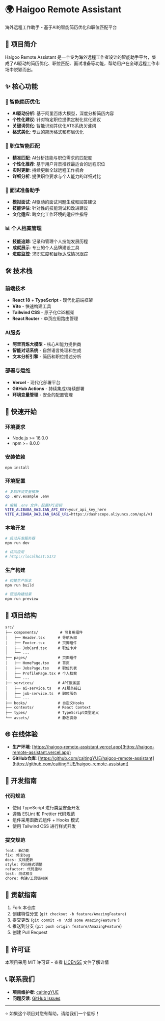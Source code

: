 # 🌍 Haigoo Remote Assistant

海外远程工作助手 - 基于AI的智能简历优化和职位匹配平台

## 📖 项目简介

Haigoo Remote Assistant 是一个专为海外远程工作者设计的智能助手平台，集成了AI驱动的简历优化、职位匹配、面试准备等功能，帮助用户在全球远程工作市场中脱颖而出。

## ✨ 核心功能

### 🎯 智能简历优化
- **AI驱动分析**: 基于阿里百炼大模型，深度分析简历内容
- **个性化建议**: 针对特定职位提供定制化优化建议
- **关键词优化**: 智能识别并优化ATS系统关键词
- **格式美化**: 专业的简历格式和布局优化

### 💼 职位智能匹配
- **精准匹配**: AI分析技能与职位需求的匹配度
- **个性化推荐**: 基于用户背景推荐最适合的远程职位
- **实时更新**: 持续更新全球远程工作机会
- **详细分析**: 提供职位要求与个人能力的详细对比

### 🎤 面试准备助手
- **模拟面试**: AI驱动的面试问题生成和回答建议
- **技能评估**: 针对性的技能测试和改进建议
- **文化适应**: 跨文化工作环境的适应性指导

### 📊 个人档案管理
- **技能追踪**: 记录和管理个人技能发展历程
- **成就展示**: 专业的个人品牌建设工具
- **进度监控**: 求职进度和目标达成情况跟踪

## 🛠️ 技术栈

### 前端技术
- **React 18** + **TypeScript** - 现代化前端框架
- **Vite** - 快速构建工具
- **Tailwind CSS** - 原子化CSS框架
- **React Router** - 单页应用路由管理

### AI服务
- **阿里百炼大模型** - 核心AI能力提供商
- **智能对话系统** - 自然语言处理和生成
- **文本分析引擎** - 简历和职位描述分析

### 部署与运维
- **Vercel** - 现代化部署平台
- **GitHub Actions** - 持续集成/持续部署
- **环境变量管理** - 安全的配置管理

## 🚀 快速开始

### 环境要求
- Node.js >= 16.0.0
- npm >= 8.0.0

### 安装依赖
```bash
npm install
```

### 环境配置
```bash
# 复制环境变量模板
cp .env.example .env

# 编辑 .env 文件，配置API密钥
VITE_ALIBABA_BAILIAN_API_KEY=your_api_key_here
VITE_ALIBABA_BAILIAN_BASE_URL=https://dashscope.aliyuncs.com/api/v1
```

### 本地开发
```bash
# 启动开发服务器
npm run dev

# 访问应用
# http://localhost:5173
```

### 生产构建
```bash
# 构建生产版本
npm run build

# 预览构建结果
npm run preview
```

## 📁 项目结构

```
src/
├── components/          # 可复用组件
│   ├── Header.tsx      # 导航头部
│   ├── Footer.tsx      # 页脚组件
│   ├── JobCard.tsx     # 职位卡片
│   └── ...
├── pages/              # 页面组件
│   ├── HomePage.tsx    # 首页
│   ├── JobsPage.tsx    # 职位列表
│   ├── ProfilePage.tsx # 个人档案
│   └── ...
├── services/           # API服务层
│   ├── ai-service.ts   # AI服务接口
│   ├── job-service.ts  # 职位服务
│   └── ...
├── hooks/              # 自定义Hooks
├── contexts/           # React Context
├── types/              # TypeScript类型定义
└── assets/             # 静态资源
```

## 🌐 在线体验

- **生产环境**: [https://haigoo-remote-assistant.vercel.app](https://haigoo-remote-assistant.vercel.app)
- **GitHub仓库**: [https://github.com/caitingYUE/haigoo-remote-assistant](https://github.com/caitingYUE/haigoo-remote-assistant)

## 🔧 开发指南

### 代码规范
- 使用 TypeScript 进行类型安全开发
- 遵循 ESLint 和 Prettier 代码规范
- 组件采用函数式组件 + Hooks 模式
- 使用 Tailwind CSS 进行样式开发

### 提交规范
```bash
feat: 新功能
fix: 修复bug
docs: 文档更新
style: 代码格式调整
refactor: 代码重构
test: 测试相关
chore: 构建/工具链相关
```

## 🤝 贡献指南

1. Fork 本仓库
2. 创建特性分支 (`git checkout -b feature/AmazingFeature`)
3. 提交更改 (`git commit -m 'Add some AmazingFeature'`)
4. 推送到分支 (`git push origin feature/AmazingFeature`)
5. 创建 Pull Request

## 📄 许可证

本项目采用 MIT 许可证 - 查看 [LICENSE](LICENSE) 文件了解详情

## 📞 联系我们

- **项目维护者**: [caitingYUE](https://github.com/caitingYUE)
- **问题反馈**: [GitHub Issues](https://github.com/caitingYUE/haigoo-remote-assistant/issues)

---

⭐ 如果这个项目对您有帮助，请给我们一个星标！